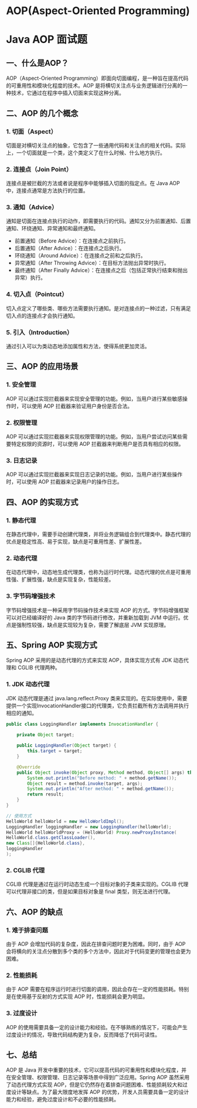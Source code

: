 # AOP(Aspect-Oriented Programming)

# Java AOP 面试题

## 一、什么是AOP？


AOP（Aspect-Oriented Programming）即面向切面编程，是一种旨在提高代码的可重用性和模块化程度的技术。AOP 是将横切关注点与业务逻辑进行分离的一种技术，它通过在程序中插入切面来实现这种分离。

## 二、AOP 的几个概念

### 1. 切面（Aspect）

切面是对横切关注点的抽象，它包含了一些通用代码和关注点的相关代码。实际上，一个切面就是一个类，这个类定义了在什么时候、什么地方执行。

### 2. 连接点（Join Point）

连接点是被拦截的方法或者说是程序中能够插入切面的指定点。在 Java AOP 中，连接点通常是方法执行的位置。

### 3. 通知（Advice）

通知是切面在连接点执行的动作，即需要执行的代码。通知又分为前置通知、后置通知、环绕通知、异常通知和最终通知。

- 前置通知（Before Advice）：在连接点之前执行。
- 后置通知（After Advice）：在连接点之后执行。
- 环绕通知（Around Advice）：在连接点之前和之后执行。
- 异常通知（After Throwing Advice）：在目标方法抛出异常时执行。
- 最终通知（After Finally Advice）：在连接点之后（包括正常执行结束和抛出异常）执行。

### 4. 切入点（Pointcut）

切入点定义了哪些类、哪些方法需要执行通知。是对连接点的一种过滤，只有满足切入点的连接点才会执行通知。

### 5. 引入（Introduction）

通过引入可以为类动态地添加属性和方法，使得系统更加灵活。

## 三、AOP 的应用场景

### 1. 安全管理

AOP 可以通过实现拦截器来实现安全管理的功能。例如，当用户进行某些敏感操作时，可以使用 AOP 拦截器来验证用户身份是否合法。

### 2. 权限管理

AOP 可以通过实现拦截器来实现权限管理的功能。例如，当用户尝试访问某些需要特定权限的资源时，可以使用 AOP 拦截器来判断用户是否具有相应的权限。

### 3. 日志记录

AOP 可以通过实现拦截器来实现日志记录的功能。例如，当用户进行某些操作时，可以使用 AOP 拦截器来记录用户的操作日志。

## 四、AOP 的实现方式

### 1. 静态代理

在静态代理中，需要手动创建代理类，并将业务逻辑组合到代理类中。静态代理的优点是稳定性高、易于实现，缺点是可重用性差、扩展性差。

### 2. 动态代理

在动态代理中，动态地生成代理类，也称为运行时代理。动态代理的优点是可重用性强、扩展性强，缺点是实现复杂，性能较差。

### 3. 字节码增强技术

字节码增强技术是一种采用字节码操作技术来实现 AOP 的方式。字节码增强框架可以对已经编译好的 Java 类的字节码进行修改，并重新加载到 JVM 中运行。优点是强制性较强，缺点是实现较为复杂，需要了解底层 JVM 实现原理。

## 五、Spring AOP 实现方式

Spring AOP 采用的是动态代理的方式来实现 AOP，具体实现方式有 JDK 动态代理和 CGLIB 代理两种。

### 1. JDK 动态代理

JDK 动态代理是通过 java.lang.reflect.Proxy 类来实现的。在实际使用中，需要提供一个实现InvocationHandler接口的代理类，它负责拦截所有方法调用并执行相应的通知。
```java
public class LoggingHandler implements InvocationHandler {

    private Object target;
    
    public LoggingHandler(Object target) {
        this.target = target;
    }

    @Override
    public Object invoke(Object proxy, Method method, Object[] args) throws Throwable {
        System.out.println("Before method: " + method.getName());
        Object result = method.invoke(target, args);
        System.out.println("After method: " + method.getName());
        return result;
    }
}

// 使用方式
HelloWorld helloWorld = new HelloWorldImpl();
LoggingHandler loggingHandler = new LoggingHandler(helloWorld);
HelloWorld helloWorldProxy = (HelloWorld) Proxy.newProxyInstance(
HelloWorld.class.getClassLoader(),
new Class[]{HelloWorld.class},
loggingHandler
);
```
### 2. CGLIB 代理

CGLIB 代理是通过在运行时动态生成一个目标对象的子类来实现的。CGLIB 代理可以代理非接口的类，但是如果目标对象是 final 类型，则无法进行代理。

## 六、AOP 的缺点

### 1. 难于排查问题

由于 AOP 会增加代码的复杂度，因此在排查问题时更为困难。同时，由于 AOP 会将横向的关注点分散到多个类的多个方法中，因此对于代码变更的管理也会更为困难。

### 2. 性能损耗

由于 AOP 需要在程序运行时进行切面的调用，因此会存在一定的性能损耗。特别是在使用基于反射的方式实现 AOP 时，性能损耗会更为明显。

### 3. 过度设计

AOP 的使用需要具备一定的设计能力和经验。在不够熟练的情况下，可能会产生过度设计的情况，导致代码结构更为复杂，反而降低了代码可读性。

## 七、总结

AOP 是 Java 开发中重要的技术，它可以提高代码的可重用性和模块化程度，并在安全管理、权限管理、日志记录等场景中得到广泛应用。Spring AOP 虽然采用了动态代理方式实现 AOP，但是它仍然存在着排查问题困难、性能损耗较大和过度设计等缺点。为了最大限度地发挥 AOP 的优势，开发人员需要具备一定的设计能力和经验，避免过度设计和不必要的性能损耗。